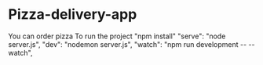 # Pizza-delivery-app
You can order pizza 
To run the project "npm install"
"serve": "node server.js",
    "dev": "nodemon server.js",
      "watch": "npm run development -- --watch",

